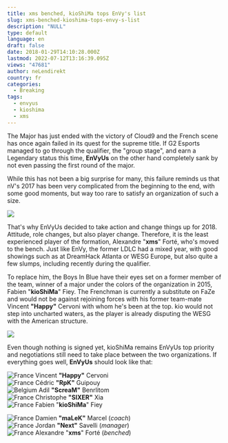 ```yaml
---
title: xms benched, kioShiMa tops EnVy's list
slug: xms-benched-kioshima-tops-envy-s-list
description: "NULL"
type: default
language: en
draft: false
date: 2018-01-29T14:10:28.000Z
lastmod: 2022-07-12T13:16:39.095Z
views: "47681"
author: neLendirekt
country: fr
categories:
  - Breaking
tags:
  - envyus
  - kioshima
  - xms
---
```

The Major has just ended with the victory of Cloud9 and the French scene has once again failed in its quest for the supreme title. If G2 Esports managed to go through the qualifier, the "group stage", and earn a Legendary status this time, **EnVyUs** on the other hand completely sank by not even passing the first round of the major.  
  
While this has not been a big surprise for many, this failure reminds us that nV's 2017 has been very complicated from the beginning to the end, with some good moments, but way too rare to satisfy an organization of such a size.

![](//picture/5a1f686c95ef5/pic.jpg)

That's why EnVyUs decided to take action and change things up for 2018\. Attitude, role changes, but also player change. Therefore, it is the least experienced player of the formation, Alexandre "**xms**" Forté, who's moved to the bench. Just like EnVy, the former LDLC had a mixed year, with good showings such as at DreamHack Atlanta or WESG Europe, but also quite a few slumps, including recently during the qualifier.  
  
To replace him, the Boys In Blue have their eyes set on a former member of the team, winner of a major under the colors of the organization in 2015, Fabien "**kioShiMa**" Fiey. The Frenchman is currently a substitute on FaZe and would not be against rejoining forces with his former team-mate Vincent **"Happy"** Cervoni with whom he's been at the top. kio would not step into uncharted waters, as the player is already disputing the WESG with the American structure.

![](//picture/5a1f682579fae/pic.jpg)

Even though nothing is signed yet, kioShiMa remains EnVyUs top priority and negotiations still need to take place between the two organizations. If everything goes well, **EnVyUs** should look like that:

![France](/images/countries/fr.svg)⁠ Vincent **"Happy"** Cervoni  
![France](/images/countries/fr.svg)⁠ Cédric **"RpK"** Guipouy  
![Belgium](/images/countries/be.svg)⁠ Adil **"ScreaM"** Benrlitom  
![France](/images/countries/fr.svg)⁠ Christophe **"SIXER"** Xia  
![France](/images/countries/fr.svg)⁠ Fabien "**kioShiMa**" Fiey

![France](/images/countries/fr.svg)⁠ Damien **"maLeK"** Marcel (_coach_)  
![France](/images/countries/fr.svg)⁠ Jordan **"Next"** Savelli (_manager_)  
![France](/images/countries/fr.svg)⁠ Alexandre "**xms**" Forté (_benched_)
